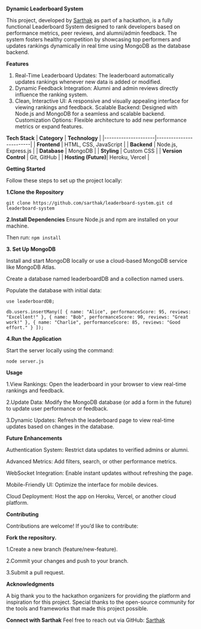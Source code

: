 **Dynamic Leaderboard System**

This project, developed by [Sarthak]([url](https://github.com/SarthakKacholiya)) as part of a hackathon, is a fully functional Leaderboard System designed to rank developers based on performance metrics, peer reviews, and alumni/admin feedback. The system fosters healthy competition by showcasing top performers and updates rankings dynamically in real time using MongoDB as the database backend.

**Features**
1. Real-Time Leaderboard Updates: The leaderboard automatically updates rankings whenever new data is added or modified.
2. Dynamic Feedback Integration: Alumni and admin reviews directly influence the ranking system.
3. Clean, Interactive UI: A responsive and visually appealing interface for viewing rankings and feedback.
Scalable Backend: Designed with Node.js and MongoDB for a seamless and scalable backend.
Customization Options: Flexible architecture to add new performance metrics or expand features.

**Tech Stack**
| **Category**       | **Technology**         |
|---------------------|-------------------------|
| **Frontend**        | HTML, CSS, JavaScript  |
| **Backend**         | Node.js, Express.js    |
| **Database**        | MongoDB                |
| **Styling**         | Custom CSS             |
| **Version Control** | Git, GitHub            |
| **Hosting (Future)**| Heroku, Vercel         |

**Getting Started**

Follow these steps to set up the project locally:

**1.Clone the Repository**

`git clone https://github.com/sarthak/leaderboard-system.git
cd leaderboard-system`

**2.Install Dependencies**
Ensure Node.js and npm are installed on your machine. 

Then run:
`npm install`

**3. Set Up MongoDB**

Install and start MongoDB locally or use a cloud-based MongoDB service like MongoDB Atlas.

Create a database named leaderboardDB and a collection named users.

Populate the database with initial data:

`use leaderboardDB;`

`db.users.insertMany([
    { name: "Alice", performanceScore: 95, reviews: "Excellent!" },
    { name: "Bob", performanceScore: 90, reviews: "Great work!" },
    { name: "Charlie", performanceScore: 85, reviews: "Good effort." }
]);`

**4.Run the Application**

Start the server locally using the command:

`node server.js`

**Usage**

1.View Rankings: Open the leaderboard in your browser to view real-time rankings and feedback.

2.Update Data: Modify the MongoDB database (or add a form in the future) to update user performance or feedback.

3.Dynamic Updates: Refresh the leaderboard page to view real-time updates based on changes in the database.

**Future Enhancements**

Authentication System: Restrict data updates to verified admins or alumni.

Advanced Metrics: Add filters, search, or other performance metrics.

WebSocket Integration: Enable instant updates without refreshing the page.

Mobile-Friendly UI: Optimize the interface for mobile devices.

Cloud Deployment: Host the app on Heroku, Vercel, or another cloud platform.

**Contributing**

Contributions are welcome! If you’d like to contribute:

**Fork the repository.**

1.Create a new branch (feature/new-feature).

2.Commit your changes and push to your branch.

3.Submit a pull request.

**Acknowledgments**

A big thank you to the hackathon organizers for providing the platform and inspiration for this project. Special thanks to the open-source community for the tools and frameworks that made this project possible.

**Connect with Sarthak**
Feel free to reach out via GitHub: [Sarthak]([url](https://github.com/SarthakKacholiya))



